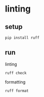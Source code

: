 # linting

## setup

```shell
pip install ruff
```

## run

linting

```shell
ruff check
```

formatting

```shell
ruff format
```
